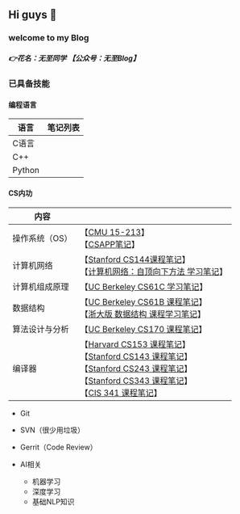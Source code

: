 ## Hi guys 👋

### welcome to my Blog

##### 👉花名：**无至同学** 【**公众号：无至Blog**】

### 已具备技能

#### 编程语言

| 语言   | 笔记列表 |
| ------ | -------- |
| C语言  |          |
| C++    |          |
| Python |          |

#### CS内功

| 内容           |                                                              |
| -------------- | ------------------------------------------------------------ |
| 操作系统（OS） | 【[CMU 15-213]()】<br />【[CSAPP笔记]()】                     |
| 计算机网络     | 【[Stanford CS144课程笔记]()】<br />【[计算机网络：自顶向下方法 学习笔记]()】 |
| 计算机组成原理 | 【[UC Berkeley CS61C 学习笔记]()】                           |
| 数据结构       | 【[UC Berkeley CS61B 课程笔记]()】<br />【[浙大版 数据结构 课程学习笔记]()】 |
| 算法设计与分析 | 【[UC Berkeley CS170 课程笔记]()】                           |
| 编译器         | 【[Harvard CS153 课程笔记]()】<br />【[Stanford CS143 课程笔记]()】<br />【[Stanford CS243 课程笔记]()】<br />【[Stanford CS343 课程笔记]()】<br />【[CIS 341 课程笔记]()】 |

- Git

- SVN（很少用垃圾）
- Gerrit（Code Review）

- AI相关
  - 机器学习
  - 深度学习
  - 基础NLP知识
